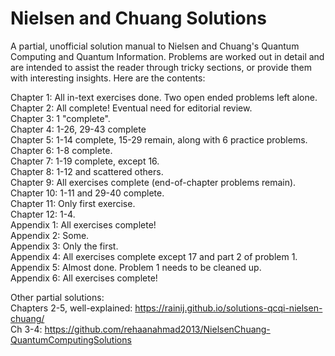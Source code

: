 # Nielsen and Chuang Solutions
A partial, unofficial solution manual to Nielsen and Chuang's Quantum Computing and Quantum Information. Problems are worked out in detail and are intended to assist the reader through tricky sections, or provide them with interesting insights. Here are the contents:


Chapter 1: All in-text exercises done. Two open ended problems left alone. \
Chapter 2: All complete! Eventual need for editorial review. \
Chapter 3: 1 "complete". \
Chapter 4: 1-26, 29-43 complete \
Chapter 5: 1-14 complete, 15-29 remain, along with 6 practice problems. \
Chapter 6: 1-8 complete. \
Chapter 7: 1-19 complete, except 16. \
Chapter 8: 1-12 and scattered others. \
Chapter 9: All exercises complete (end-of-chapter problems remain). \
Chapter 10: 1-11 and 29-40 complete. \
Chapter 11: Only first exercise. \
Chapter 12: 1-4. \
Appendix 1: All exercises complete! \
Appendix 2: Some. \
Appendix 3: Only the first. \
Appendix 4: All exercises complete except 17 and part 2 of problem 1. \
Appendix 5: Almost done. Problem 1 needs to be cleaned up. \
Appendix 6: All exercises complete!


Other partial solutions: \
Chapters 2-5, well-explained: https://rainij.github.io/solutions-qcqi-nielsen-chuang/ \
Ch 3-4: https://github.com/rehaanahmad2013/NielsenChuang-QuantumComputingSolutions
